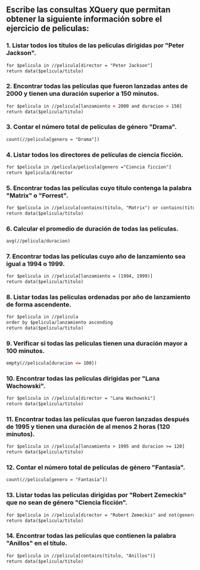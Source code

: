 ## Escribe las consultas XQuery que permitan obtener la siguiente información sobre el ejercicio de peliculas:

### 1. Listar todos los títulos de las películas dirigidas por "Peter Jackson".

```xml
for $pelicula in //pelicula[director = "Peter Jackson"]
return data($pelicula/titulo)
```

### 2. Encontrar todas las películas que fueron lanzadas antes de 2000 y tienen una duración superior a 150 minutos.

```xml
for $pelicula in //pelicula[lanzamiento < 2000 and duracion > 150]
return data($pelicula/titulo)
```

### 3. Contar el número total de películas de género "Drama".

```xml
count(//pelicula[genero = "Drama"])
```

### 4. Listar todos los directores de películas de ciencia ficción.

```xml
for $pelicula in /pelicula/pelicula[genero ="Ciencia ficcion"]
return $pelicula/director
```

### 5. Encontrar todas las películas cuyo título contenga la palabra "Matrix" o "Forrest".

```xml
for $pelicula in //pelicula[contains(titulo, "Matrix") or contains(titulo, "Forrest")]
return data($pelicula/titulo)
```

### 6. Calcular el promedio de duración de todas las películas.

```xml
avg(//pelicula/duracion)
```

### 7. Encontrar todas las películas cuyo año de lanzamiento sea igual a 1994 o 1999.

```xml
for $pelicula in //pelicula[lanzamiento = (1994, 1999)]
return data($pelicula/titulo)
```

### 8. Listar todas las películas ordenadas por año de lanzamiento de forma ascendente.

```xml
for $pelicula in //pelicula
order by $pelicula/lanzamiento ascending
return data($pelicula/titulo)
```

### 9. Verificar si todas las películas tienen una duración mayor a 100 minutos.

```xml
empty(//pelicula[duracion <= 100])
```

### 10. Encontrar todas las películas dirigidas por "Lana Wachowski".

```xml
for $pelicula in //pelicula[director = "Lana Wachowski"]
return data($pelicula/titulo)
```

### 11. Encontrar todas las películas que fueron lanzadas después de 1995 y tienen una duración de al menos 2 horas (120 minutos).

```xml
for $pelicula in //pelicula[lanzamiento > 1995 and duracion >= 120]
return data($pelicula/titulo)
```

### 12. Contar el número total de películas de género "Fantasía".

```xml
count(//pelicula[genero = "Fantasía"])
```

### 13. Listar todas las películas dirigidas por "Robert Zemeckis" que no sean de género "Ciencia ficción".

```xml
for $pelicula in //pelicula[director = "Robert Zemeckis" and not(genero = "Ciencia ficción")]
return data($pelicula/titulo)
```

### 14. Encontrar todas las películas que contienen la palabra "Anillos" en el título.

```xml
for $pelicula in //pelicula[contains(titulo, "Anillos")]
return data($pelicula/titulo)
```